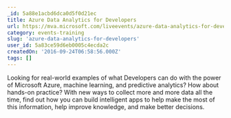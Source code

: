 ```yaml
---
_id: 5a88e1acbd6dca0d5f0d21ec
title: Azure Data Analytics for Developers
url: https://mva.microsoft.com/liveevents/azure-data-analytics-for-developers
category: events-training
slug: 'azure-data-analytics-for-developers'
user_id: 5a83ce59d6eb0005c4ecda2c
createdOn: '2016-09-24T06:58:56.000Z'
tags: []
---
```


Looking for real-world examples of what Developers can do with the power of Microsoft Azure, machine learning, and predictive analytics? How about hands-on practice? With new ways to collect more and more data all the time, find out how you can build intelligent apps to help make the most of this information, help improve knowledge, and make better decisions.
